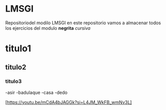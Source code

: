 # LMSGI
Repositoriodel modilo LMSGI
en este repositorio vamos a almacenar todos los ejercicios del modulo 
**negrita**
*cursiva*
# titulo1
## titulo2
### titulo3
-asir
-badulaque
-casa
-dedo

[https://youtu.be/mCdA4bJAGGk?si=L4JM_WkFB_wmNv3L]

